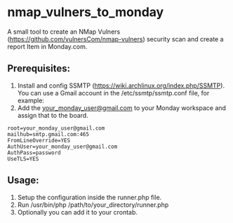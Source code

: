 # nmap_vulners_to_monday

A small tool to create an NMap Vulners (https://github.com/vulnersCom/nmap-vulners) security scan and create a report Item in Monday.com.

## Prerequisites:
1. Install and config SSMTP (https://wiki.archlinux.org/index.php/SSMTP). You can use a Gmail account in the /etc/ssmtp/ssmtp.conf file, for example:
2. Add the your_monday_user@gmail.com to your Monday workspace and assign that to the board.
```
root=your_monday_user@gmail.com
mailhub=smtp.gmail.com:465
FromLineOverride=YES
AuthUser=your_monday_user@gmail.com
AuthPass=password
UseTLS=YES
```

## Usage:
1. Setup the configuration inside the runner.php file.
2. Run /usr/bin/php /path/to/your_directory/runner.php
3. Optionally you can add it to your crontab.

